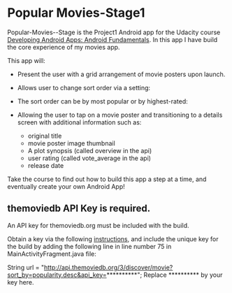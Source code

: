 # **Popular Movies-Stage1**

Popular-Movies--Stage is the Project1 Android app for the Udacity course [Developing Android Apps: Android Fundamentals](https://www.udacity.com/course/ud853).
In this app I have build the core experience of my movies app.

This app will:

 + Present the user with a grid arrangement of movie posters upon launch.
 
 + Allows user to change sort order via a setting:
 
 + The sort order can be by most popular or by highest-rated:
 
 + Allowing the user to tap on a movie poster and transitioning to a details screen with additional information such as:
   + original title
   + movie poster image thumbnail
   + A plot synopsis (called overview in the api)
   + user rating (called vote_average in the api)
   + release date

 Take the course to find out how to build this app a step at a time, and eventually create your own Android App!
 
 ## **themoviedb API Key is required.**
 An API key for themoviedb.org must be included with the build.
 
 Obtain a key via the following [instructions](https://www.themoviedb.org/documentation/api), and include the unique key for the build by adding the following line in line number 75 in MainActivityFragment.java file:
 
 String url = "http://api.themoviedb.org/3/discover/movie?sort_by=popularity.desc&api_key=**********"; Replace ********** by your key here.

 
